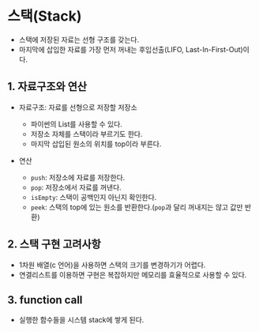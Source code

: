 # 스택(Stack)

- 스택에 저장된 자료는 선형 구조를 갖는다.
- 마지막에 삽입한 자료를 가장 먼저 꺼내는 후입선출(LIFO, Last-In-First-Out)이다.



## 1. 자료구조와 연산

- 자료구조: 자료를 선형으로 저장할 저장소
  - 파이썬의 List를 사용할 수 있다.
  - 저장소 자체를 스택이라 부르기도 한다.
  - 마지막 삽입된 원소의 위치를 top이라 부른다.



- 연산
  - `push`: 저장소에 자료를 저장한다.
  - `pop`: 저장소에서 자료를 꺼낸다.
  - `isEmpty`: 스택이 공백인지 아닌지 확인한다.
  - `peek`: 스택의 top에 있는 원소를 반환한다.(`pop`과 달리 꺼내지는 않고 값만 반환)



## 2. 스택 구현 고려사항

- 1차원 배열(c 언어)을 사용하면 스택의 크기를 변경하기가 어렵다.
- 연결리스트를 이용하면 구현은 복잡하지만 메모리를 효율적으로 사용할 수 있다.



## 3. function call

- 실행한 함수들을 시스템 stack에 쌓게 된다.